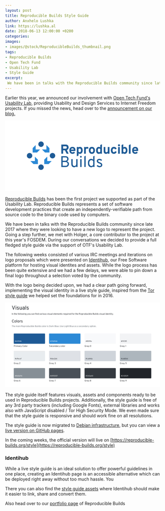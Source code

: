 ```yaml
---
layout: post
title: Reproducible Builds Style Guide
author: Anxhelo Lushka
link: https://lushka.al
date: 2018-06-13 12:00:00 +0200
categories: 
images:
- images/@stock/ReproducibleBuilds_thumbnail.png
tags:
- Reproducible Builds
- Open Tech Fund
- Usability Lab
- Style Guide
excerpt:
 We have been in talks with the Reproducible Builds community since late 2017 where they were looking to have a new logo to represent the project. Going a step further, we also decided to work on a fully fledged live style guide.[…]
---
```


Earlier this year, we announced our involvement with [Open Tech Fund's Usability Lab](http://opentech.fund/lab/usability-lab), providing Usability and Design Services to Internet Freedom projects. If you missed the news, head over to the [announcement on our blog.](https://ura.design/2018/03/12/ura-now-part-open-tech-funds-usability-lab)

![Reproducible Builds Logo](/images/@stock/rb_header.png)

[Reproducible Builds](https://reproducible-builds.org) has been the first project we supported as part of the Usability Lab. Reproducible Builds represents a set of software development practices that create an independently-verifiable path from source code to the binary code used by computers. 

We have been in talks with the Reproducible Builds community since late 2017 where they were looking to have a new logo to represent the project. Going a step further, we met with Holger, a core contributor to the project at this year's FOSDEM. During our conversations we decided to provide a full fledged style guide via the support of OTF's Usability Lab.

The following weeks consisted of various IRC meetings and iterations on logo proposals which were presented on [Identihub](https://identihub.co), our Free Software platform for hosting visual identites and assets. While the logo process has been quite extensive and we had a few delays, we were able to pin down a final logo throughout a selection voted by the community. 

With the logo being decided upon, we had a clear path going forward, implementing the visual identity in a live style guide, inspired from the [Tor style guide](https://styleguide.torproject.org) we helped set the foundations for in 2016.

![Colors Section](/images/@stock/RB_image_1.jpg)

The style guide itself features visuals, assets and components ready to be used in Reproducible Builds projects. Additionally, the style guide is free of any 3rd party trackers (including Google Fonts), external libraries and works also with JavaScript disabled / Tor High Security Mode. We even made sure that the style guide is responsive and should work fine on all resolutions.

The style guide is now migrated to [Debian infrastructure](https://salsa.debian.org/reproducible-builds/reproducible-styleguide), but you can view a [live version on GitHub pages](https://uracreative.github.io/reproducible-builds-styleguide/).

In the coming weeks, the official version will live on [https://reproducible-builds.org/style](https://reproducible-builds.org/style)


### Identihub

While a live style guide is an ideal solution to offer powerful guidelines in one place, creating an Identihub page is an accessible alternative which can be deployed right away without too much hassle. You

There you can also find the [style guide assets](https://demo.identihub.co/project/reproducible-builds) where Identihub should make it easier to link, share and convert them.
 
 Also head over to our [portfolio page](https://ura.design/projects/reproducible-builds) of Reproducible Builds
